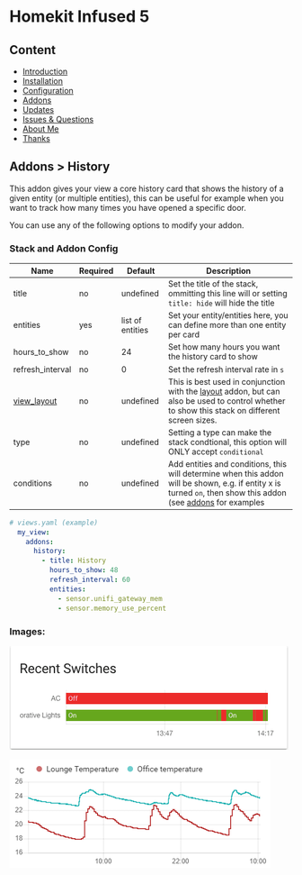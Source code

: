 # Homekit Infused 5

## Content
- [Introduction](../index.md)
- [Installation](../installation.md)
- [Configuration](../configuration.md)
- [Addons](../addons.md)
- [Updates](../updates.md)
- [Issues & Questions](../issues.md)
- [About Me](../about.md)
- [Thanks](../thanks.md)

## Addons > History

This addon gives your view a core history card that shows the history of a given entity (or multiple entities), this can be useful for example when you want to track how many times you have opened a specific door.

You can use any of the following options to modify your addon.

### Stack and Addon Config

| Name | Required | Default | Description |
|----------------------------------|-------------|----------------------|-----------------------------------------------------------------------------------------------------------------------------------------------------------------------------------|
| title | no | undefined | Set the title of the stack, ommitting this line will or setting `title: hide` will hide the title |
| entities | yes | list of entities | Set your entity/entities here, you can define more than one entity per card |
| hours_to_show | no | 24 | Set how many hours you want the history card to show |
| refresh_interval | no | 0 | Set the refresh interval rate in `s` |
| [view_layout](layout.md#view-layout) | no | undefined | This is best used in conjunction with the [layout](layout.md#view-layout) addon, but can also be used to control whether to show this stack on different screen sizes. |
| type | no | undefined | Setting a type can make the stack condtional, this option will ONLY accept `conditional` |
| conditions | no | undefined | Add entities and conditions, this will determine when this addon will be shown, e.g. if entity x is turned `on`, then show this addon (see [addons](../addons.md) for examples |


```yaml
# views.yaml (example)
  my_view:
    addons:
      history:
        - title: History
          hours_to_show: 48
          refresh_interval: 60
          entities:
            - sensor.unifi_gateway_mem
            - sensor.memory_use_percent
``` 

### Images:

![Homekit Infused](../images/hki-history-1.png)

![Homekit Infused](../images/hki-history-2.png)
